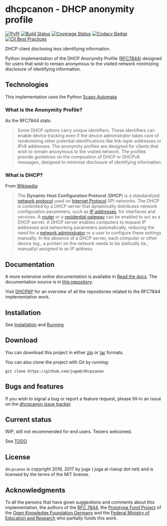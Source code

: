 dhcpcanon - DHCP anonymity profile
==================================

[![PyPI](https://img.shields.io/pypi/v/dhcpcanon.svg)](https://pypi.python.org/pypi/dhcpcanon)
[![Build Status](https://www.travis-ci.org/juga0/dhcpcanon.svg?branch=master)](https://www.travis-ci.org/juga0/dhcpcanon)
[![Coverage Status](https://coveralls.io/repos/github/juga0/dhcpcanon/badge.svg?branch=master)](https://coveralls.io/github/juga0/dhcpcanon?branch=master)
[![Codacy Badge](https://api.codacy.com/project/badge/Grade/76064be9036443479e4f65bc902c1fc5)](https://www.codacy.com/app/juga0/dhcpcanon?utm_source=github.com&amp;utm_medium=referral&amp;utm_content=juga0/dhcpcanon&amp;utm_campaign=Badge_Grade)
[![CII Best Practices](https://bestpractices.coreinfrastructure.org/projects/1020/badge)](https://bestpractices.coreinfrastructure.org/projects/1020)

DHCP client disclosing less identifying information.

Python implementation of the DHCP Anonymity Profile
([RFC7844](https://tools.ietf.org/html/rfc7844)) designed for users that
wish to remain anonymous to the visited network minimizing disclosure of
identifying information.

Technologies
------------

This implementation uses the Python [Scapy
Automata](https://www.secdev.org/projects/scapy/doc/advanced_usage.html#automata)

### What is the Anonymity Profile?

As the RFC7844 stats:

> Some DHCP options carry unique identifiers. These identifiers can
> enable device tracking even if the device administrator takes care of
> randomizing other potential identifications like link-layer addresses
> or IPv6 addresses. The anonymity profiles are designed for clients
> that wish to remain anonymous to the visited network. The profiles
> provide guidelines on the composition of DHCP or DHCPv6 messages,
> designed to minimize disclosure of identifying information.

### What is DHCP?

From [Wikipedia](https://en.wikipedia.org/wiki/DHCP):

> The **Dynamic Host Configuration Protocol** (**DHCP**) is a
> standardized [network
> protocol](https://en.wikipedia.org/wiki/Network_protocol) used on
> [Internet Protocol](https://en.wikipedia.org/wiki/Internet_Protocol)
> (IP) networks. The DHCP is controlled by a DHCP server that
> dynamically distributes network configuration parameters, such as
> [IP addresses](https://en.wikipedia.org/wiki/IP_address), for
> interfaces and services. A
> [router](https://en.wikipedia.org/wiki/Router_%28computing%29) or a
> [residential
> gateway](https://en.wikipedia.org/wiki/Residential_gateway) can be
> enabled to act as a DHCP server. A DHCP server enables computers to
> request IP addresses and networking parameters automatically,
> reducing the need for a [network
> administrator](https://en.wikipedia.org/wiki/Network_administrator)
> or a user to configure these settings manually. In the absence of a
> DHCP server, each computer or other device (eg., a printer) on the
> network needs to be statically (ie., manually) assigned to an
> IP address.

Documentation
--------------

A more extensive online documentation is available in [Read the docs](https://dhcpcanon.readthedocs.io/).
The documentation source is in [this repository](docs/source/).

Visit [DHCPAP](https://github.com/dhcpap) for an overview of all the repositories
related to the RFC7844 implementation work.

Installation
------------

See [Installation](docs/source/install.rst)
and [Running](docs/source/running.rst)

Download
--------

You can download this project in either
[zip](http://github.com/juga0/dhcpcanon/zipball/master()) or
[tar](http://github.com/juga0/dhcpcanon/tarball/master) formats.

You can also clone the project with Git by running:

    git clone https://github.com/juga0/dhcpcanon

Bugs and features
-----------------

If you wish to signal a bug or report a feature request, please fill-in
an issue on the [dhcpcanon issue
tracker](https://github.com/juga0/dhcpcanon/issues).

Current status
--------------

WIP, still not recommended for end users. Testers welcomed.

See [TODO](./docs/source/todo.rst)

License
-------

``dhcpcanon`` is copyright 2016, 2017 by juga ( juga at riseup dot net) and is
licensed by the terms of the MIT license.

Acknowledgments
---------------

To all the persons that have given suggestions and comments about this
implementation, the authors of the
[RFC 7844](https://tools.ietf.org/html/rfc7844),
the [Prototype Fund Project](https://prototypefund.de) of
the [Open Knowledge Foundation Germany](https://okfn.de/) and the
[Federal Ministry of Education and Research](https://www.bmbf.de/)
who partially funds this work.
